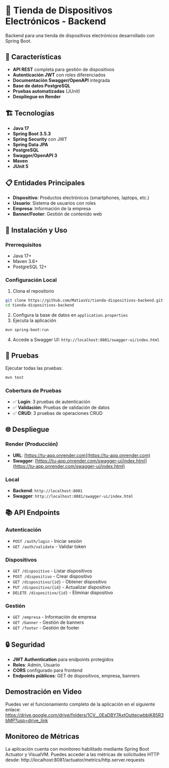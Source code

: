 # 🛒 Tienda de Dispositivos Electrónicos - Backend

Backend para una tienda de dispositivos electrónicos desarrollado con Spring Boot.

## 🚀 Características

- **API REST** completa para gestión de dispositivos
- **Autenticación JWT** con roles diferenciados
- **Documentación Swagger/OpenAPI** integrada
- **Base de datos PostgreSQL**
- **Pruebas automatizadas** (JUnit)
- **Despliegue en Render**

## 🏗️ Tecnologías

- **Java 17**
- **Spring Boot 3.5.3**
- **Spring Security** con JWT
- **Spring Data JPA**
- **PostgreSQL**
- **Swagger/OpenAPI 3**
- **Maven**
- **JUnit 5**

## 📋 Entidades Principales

- **Dispositivo**: Productos electrónicos (smartphones, laptops, etc.)
- **Usuario**: Sistema de usuarios con roles
- **Empresa**: Información de la empresa
- **Banner/Footer**: Gestión de contenido web

## 🔧 Instalación y Uso

### Prerrequisitos
- Java 17+
- Maven 3.6+
- PostgreSQL 12+

### Configuración Local
1. Clona el repositorio
```bash
git clone https://github.com/MatiasVz/tienda-dispositivos-backend.git
cd tienda-dispositivos-backend
```

2. Configura la base de datos en `application.properties`
3. Ejecuta la aplicación
```bash
mvn spring-boot:run
```

4. Accede a Swagger UI: `http://localhost:8081/swagger-ui/index.html`

## 🧪 Pruebas

Ejecutar todas las pruebas:
```bash
mvn test
```

### Cobertura de Pruebas
- ✅ **Login**: 3 pruebas de autenticación
- ✅ **Validación**: Pruebas de validación de datos
- ✅ **CRUD**: 3 pruebas de operaciones CRUD

## 🌐 Despliegue

### Render (Producción)
- **URL**: [https://tu-app.onrender.com](https://tu-app.onrender.com)
- **Swagger**: [https://tu-app.onrender.com/swagger-ui/index.html](https://tu-app.onrender.com/swagger-ui/index.html)

### Local
- **Backend**: `http://localhost:8081`
- **Swagger**: `http://localhost:8081/swagger-ui/index.html`

## 📚 API Endpoints

### Autenticación
- `POST /auth/login` - Iniciar sesión
- `GET /auth/validate` - Validar token

### Dispositivos
- `GET /dispositivo` - Listar dispositivos
- `POST /dispositivo` - Crear dispositivo
- `GET /dispositivo/{id}` - Obtener dispositivo
- `PUT /dispositivo/{id}` - Actualizar dispositivo
- `DELETE /dispositivo/{id}` - Eliminar dispositivo

### Gestión
- `GET /empresa` - Información de empresa
- `GET /banner` - Gestión de banners
- `GET /footer` - Gestión de footer

## 🔒 Seguridad

- **JWT Authentication** para endpoints protegidos
- **Roles**: Admin, Usuario
- **CORS** configurado para frontend
- **Endpoints públicos**: GET de dispositivos, empresa, banners

## Demostración en Video

Puedes ver el funcionamiento completo de la aplicación en el siguiente enlace:
https://drive.google.com/drive/folders/1CV__0EaDBY7AxtOuttecwbbiK85R3bMP?usp=drive_link

## Monitoreo de Métricas

La aplicación cuenta con monitoreo habilitado mediante Spring Boot Actuator y VisualVM. Puedes acceder a las métricas de solicitudes HTTP desde:
http://localhost:8081/actuator/metrics/http.server.requests

